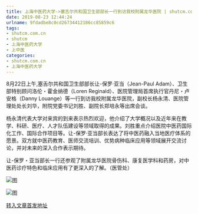 ```yaml
---
title: 上海中医药大学->塞舌尔共和国卫生部部长一行到访我校附属龙华医院 | shutcm.com.cn
date: 2019-08-23 12:44:24
urlname: 9fdadbe8c0cd26734412186cc85859c6
tags: 
- shutcm.com.cn
- shutcm
- 上海中医药大学
- 上中医
categories:
- shutcm.com.cn
- 上海中医药大学
---
```



8月22日上午,塞舌尔共和国卫生部部长让-保罗·亚当（Jean-Paul Adam）、卫生部特别顾问洛伦・霍金纳德（Loren Reginald）、医院管理局首席执行官丹尼・卢安格（Danny Louange）等一行到访我校附属龙华医院，副校长杨永清、医院管理处处长刘华，附院党委书记刘胜、副院长郑培永等出席会谈。

杨永清代表大学对来宾的到来表示热烈欢迎，他介绍了大学概况以及近年来在教学、科研、医疗、人才队伍建设等领域取得的成果。刘胜重点介绍医院中医药国际化工作、国际合作项目等。让-保罗·亚当部长表达了将中医药融入当地医疗体系的愿景。双方就中医药教育、医师交流培训、优势病种临床应用等领域展开交流讨论，并对未来的深入合作表示期待。

让-保罗・亚当部长一行还参观了附属龙华医院骨伤科、康复医学科和药房，对中医药诊疗特色和临床应用有了更深入的了解。（医管处）



![图](http://www.shutcm.edu.cn/_upload/article/images/44/61/e2ef00084658968f100bed1373f5/f96d6da8-abdc-484e-95ac-e0935272235f.jpg)

![图](http://www.shutcm.edu.cn/_upload/article/images/44/61/e2ef00084658968f100bed1373f5/b03c1827-30df-4d4b-8e73-e6c5a84147b9.jpg)

[转入文章首发地址](http://www.shutcm.edu.cn/2019/0823/c973a114609/page.htm)